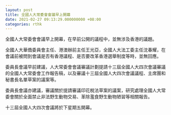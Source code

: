 ```yaml
---
layout: post
title: 全國人大常委會會議早上開幕
date: 2021-02-27 09:13:29.000000000 +08:00
categories: rthk
---
```


全國人大常委會會議早上開幕，在早前公開的議程中，並無涉及香港的議題。

全國人大華僑委員會主任、港澳辦前主任王光亞，全國人大法工委主任沈春耀，在會議前被問到會議是否有香港議程、是否要改革香港選舉制度等時，並無回應。

委員長會議早前建議，人大常委會會議審議計劃提請十三屆全國人大四次會議審議的全國人大常委會工作報告稿，以及審議十三屆全國人大四次會議議程、主席團和秘書長名單草案的議案等。

委員長會議亦建議，審議關於提請審議印花稅法草案的議案，研究處理全國人大常委會關於全面禁止非法野生動物交易、革除濫食野生動物陋習等相關報告。

十三屆全國人大四次會議將於下星期五開幕。
